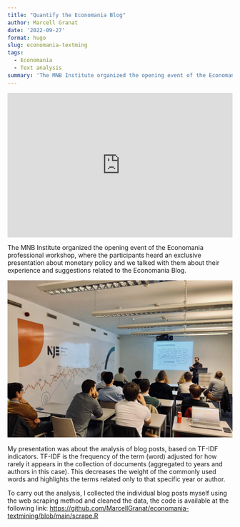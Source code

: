 ```yaml
---
title: "Quantify the Economania Blog"
author: Marcell Granat
date: '2022-09-27'
format: hugo
slug: economania-textming
tags: 
  - Economania
  - Text analysis
summary: 'The MNB Institute organized the opening event of the Economania professional workshop, and I also had the opportunity to present the results of text analysis on the blog posts.'
---
```




<style type="text/css">
.container {
  position: relative;
  width: 100%;
  overflow: hidden;
  padding-top: 64.28%; /* 16:9 Aspect Ratio */
}

.responsive-iframe {
  position: absolute;
  top: 0;
  left: 0;
  bottom: 0;
  right: 0;
  width: 100%;
  height: 100%;
  border: none;
}
</style>

<div class="container">

<iframe class="responsive-iframe" src="https://marcellgranat.github.io/economania-textmining"></iframe>

</div>

The MNB Institute organized the opening event of the Economania professional workshop, where the participants heard an exclusive presentation about monetary policy and we talked with them about their experience and suggestions related to the Economania Blog.

<img src="index_files/figure-html/IMG_0406.jpeg" width="930" />

My presentation was about the analysis of blog posts, based on TF-IDF indicators. TF-IDF is the frequency of the term (word) adjusted for how rarely it appears in the collection of documents (aggregated to years and authors in this case). This decreases the weight of the commonly used words and highlights the terms related only to that specific year or author.

To carry out the analysis, I collected the individual blog posts myself using the web scraping method and cleaned the data, the code is available at the following link: <https://github.com/MarcellGranat/economania-textmining/blob/main/scrape.R>
